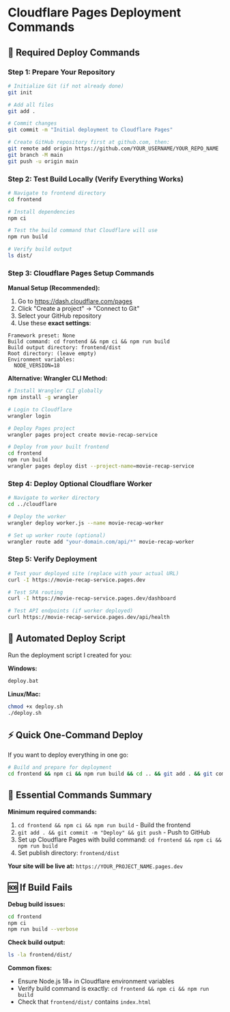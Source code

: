 # Cloudflare Pages Deployment Commands

## 🚀 Required Deploy Commands

### Step 1: Prepare Your Repository
```bash
# Initialize Git (if not already done)
git init

# Add all files
git add .

# Commit changes
git commit -m "Initial deployment to Cloudflare Pages"

# Create GitHub repository first at github.com, then:
git remote add origin https://github.com/YOUR_USERNAME/YOUR_REPO_NAME
git branch -M main
git push -u origin main
```

### Step 2: Test Build Locally (Verify Everything Works)
```bash
# Navigate to frontend directory
cd frontend

# Install dependencies
npm ci

# Test the build command that Cloudflare will use
npm run build

# Verify build output
ls dist/
```

### Step 3: Cloudflare Pages Setup Commands

**Manual Setup (Recommended):**
1. Go to https://dash.cloudflare.com/pages
2. Click "Create a project" → "Connect to Git"
3. Select your GitHub repository
4. Use these **exact settings**:

```
Framework preset: None
Build command: cd frontend && npm ci && npm run build
Build output directory: frontend/dist
Root directory: (leave empty)
Environment variables:
  NODE_VERSION=18
```

**Alternative: Wrangler CLI Method:**
```bash
# Install Wrangler CLI globally
npm install -g wrangler

# Login to Cloudflare
wrangler login

# Deploy Pages project
wrangler pages project create movie-recap-service

# Deploy from your built frontend
cd frontend
npm run build
wrangler pages deploy dist --project-name=movie-recap-service
```

### Step 4: Deploy Optional Cloudflare Worker
```bash
# Navigate to worker directory
cd ../cloudflare

# Deploy the worker
wrangler deploy worker.js --name movie-recap-worker

# Set up worker route (optional)
wrangler route add "your-domain.com/api/*" movie-recap-worker
```

### Step 5: Verify Deployment
```bash
# Test your deployed site (replace with your actual URL)
curl -I https://movie-recap-service.pages.dev

# Test SPA routing
curl -I https://movie-recap-service.pages.dev/dashboard

# Test API endpoints (if worker deployed)
curl https://movie-recap-service.pages.dev/api/health
```

## 🔧 Automated Deploy Script

Run the deployment script I created for you:

**Windows:**
```cmd
deploy.bat
```

**Linux/Mac:**
```bash
chmod +x deploy.sh
./deploy.sh
```

## ⚡ Quick One-Command Deploy

If you want to deploy everything in one go:

```bash
# Build and prepare for deployment
cd frontend && npm ci && npm run build && cd .. && git add . && git commit -m "Deploy to Cloudflare Pages" && git push origin main
```

## 🎯 Essential Commands Summary

**Minimum required commands:**
1. `cd frontend && npm ci && npm run build` - Build the frontend
2. `git add . && git commit -m "Deploy" && git push` - Push to GitHub
3. Set up Cloudflare Pages with build command: `cd frontend && npm ci && npm run build`
4. Set publish directory: `frontend/dist`

**Your site will be live at:** `https://YOUR_PROJECT_NAME.pages.dev`

## 🆘 If Build Fails

**Debug build issues:**
```bash
cd frontend
npm ci
npm run build --verbose
```

**Check build output:**
```bash
ls -la frontend/dist/
```

**Common fixes:**
- Ensure Node.js 18+ in Cloudflare environment variables
- Verify build command is exactly: `cd frontend && npm ci && npm run build`
- Check that `frontend/dist/` contains `index.html`